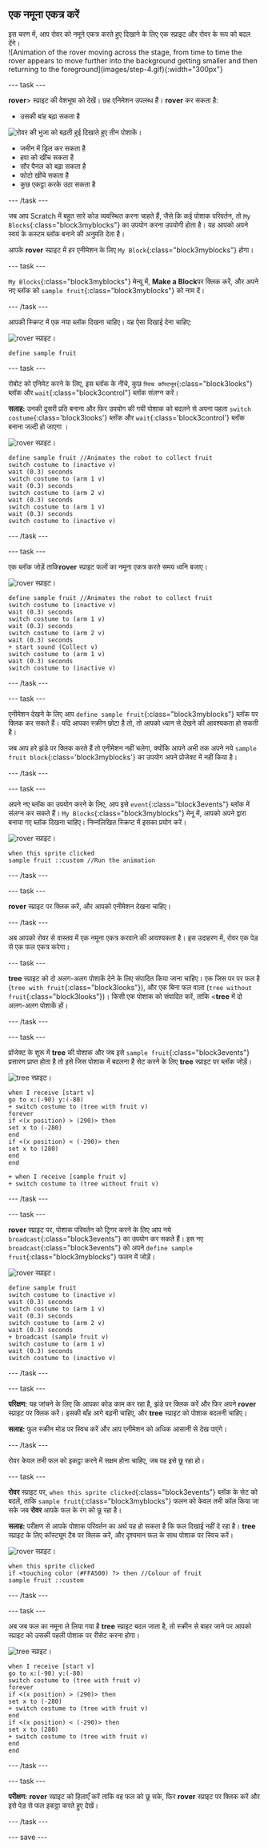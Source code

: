 ## एक नमूना एकत्र करें

<div style="display: flex; flex-wrap: wrap">
<div style="flex-basis: 200px; flex-grow: 1; margin-right: 15px;">
इस चरण में, आप रोवर को नमूने एकत्र करते हुए दिखाने के लिए एक स्प्राइट और रोवर के रूप को बदल देंगे।
</div>
<div>
![Animation of the rover moving across the stage, from time to time the rover appears to move further into the background getting smaller and then returning to the foreground](images/step-4.gif){:width="300px"}
</div>
</div>

--- task ---

**rover**> स्प्राइट की वेशभूषा को देखें। छह एनिमेशन उपलब्ध हैं। **rover** कर सकता है:
- उसकी बांह बढ़ा सकता है

![रोवर की भुजा को बढ़ती हुई दिखाते हुए तीन पोशाकें।](images/arm-animation.png)

- जमीन में ड्रिल कर सकता है
- हवा को खींच सकता है
- सौर पैनल को बढ़ा सकता है
- फोटो खींचे सकता है
- कुछ एकट्ठा करके उठा सकता है

--- /task ---

जब आप Scratch में बहुत सारे कोड व्यवस्थित करना चाहते हैं, जैसे कि कई पोशाक परिवर्तन, तो `My Blocks`{:class="block3myblocks"} का उपयोग करना उपयोगी होता है। यह आपको अपने स्वयं के कस्टम ब्लॉक बनाने की अनुमति देता है।

आपके **rover** स्प्राइट में हर एनीमेशन के लिए `My Block`{:class="block3myblocks"} होगा।

--- task ---

`My Blocks`{:class="block3myblocks"} मेन्यू में, **Make a Block**पर क्लिक करें, और अपने नए ब्लॉक को `sample fruit`{:class="block3myblocks"} को नाम दें।

--- /task ---

आपकी स्क्रिप्ट में एक नया ब्लॉक दिखना चाहिए। यह ऐसा दिखाई देना चाहिए:

![rover स्प्राइट।](images/rover-sprite.png)

```blocks3
define sample fruit
```

--- task ---

रोबोट को एनिमेट करने के लिए, इस ब्लॉक के नीचे, कुछ `स्विच कॉस्ट्यूम`{:class="block3looks"} ब्लॉक और `wait`{:class="block3control"} ब्लॉक संलग्न करें।

**सलाह:** उनकी दूसरी प्रति बनाना और फिर उपयोग की गयी पोशाक को बदलने से अपना पहला `switch costume`{:class='block3looks'} ब्लॉक और `wait`{:class='block3control'} ब्लॉक बनाना जल्दी हो जाएगा ।

![rover स्प्राइट।](images/rover-sprite.png)

```blocks3
define sample fruit //Animates the robot to collect fruit
switch costume to (inactive v)
wait (0.3) seconds
switch costume to (arm 1 v)
wait (0.3) seconds
switch costume to (arm 2 v)
wait (0.3) seconds
switch costume to (arm 1 v)
wait (0.3) seconds
switch costume to (inactive v)
```

--- /task ---

--- task ---

एक ब्लॉक जोड़ें ताकि**rover** स्प्राइट फलों का नमूना एकत्र करते समय ध्वनि बजाए।

![rover स्प्राइट।](images/rover-sprite.png)

```blocks3
define sample fruit //Animates the robot to collect fruit
switch costume to (inactive v)
wait (0.3) seconds
switch costume to (arm 1 v)
wait (0.3) seconds
switch costume to (arm 2 v)
wait (0.3) seconds
+ start sound (Collect v)
switch costume to (arm 1 v)
wait (0.3) seconds
switch costume to (inactive v)
```

--- /task ---


--- task ---

एनीमेशन देखने के लिए आप `define sample fruit`{:class="block3myblocks"} ब्लॉक पर क्लिक कर सकते हैं। यदि आपका स्क्रीन छोटा है तो, तो आपको ध्यान से देखने की आवश्यकता हो सकती है।

जब आप हरे झंडे पर क्लिक करते हैं तो एनीमेशन नहीं चलेगा, क्योंकि आपने अभी तक अपने नये `sample fruit block`{:class='block3myblocks'} का उपयोग अपने प्रोजेक्ट में नहीं किया है।

--- /task ---

--- task ---

अपने नए ब्लॉक का उपयोग करने के लिए, आप इसे `event`{:class="block3events"} ब्लॉक में संलग्न कर सकते हैं। `My Blocks`{:class="block3myblocks"} मेनू में, आपको अपने द्वारा बनाया गए ब्लॉक दिखना चाहिए। निम्नलिखित स्क्रिप्ट में इसका प्रयोग करें।

![rover स्प्राइट।](images/rover-sprite.png)

```blocks3
when this sprite clicked
sample fruit ::custom //Run the animation
```

--- /task ---

--- task ---

**rover** स्प्राइट पर क्लिक करें, और आपको एनीमेशन देखना चाहिए।

--- /task ---

अब आपको रोवर से वास्तव में एक नमूना एकत्र करवाने की आवश्यकता है। इस उदाहरण में, रोवर एक पेड़ से एक फल एकत्र करेगा।

--- task ---

**tree** स्प्राइट को दो अलग-अलग पोशाकें देने के लिए संपादित किया जाना चाहिए। एक जिस पर पर फल है (`tree with fruit`{:class="block3looks"}), और एक बिना फल वाला (`tree without fruit`{:class="block3looks"})। किसी एक पोशाक को संपादित करें, ताकि <**tree** में दो अलग-अलग पोशाकें हों।

--- /task ---

--- task ---

प्रॉजेक्ट के शुरू में **tree** की पोशाक और जब इसे `sample fruit`{:class="block3events"} प्रसारण प्राप्त होता है तो इसे जिस पोशाक में बदलना है सेट करने के लिए **tree** स्प्राइट पर ब्लॉक जोड़ें।

![tree स्प्राइट।](images/tree-sprite.png)

```blocks3
when I receive [start v]
go to x:(-90) y:(-80)
+ switch costume to (tree with fruit v)
forever
if <(x position) > (290)> then
set x to (-280)
end
if <(x position) < (-290)> then
set x to (280)
end
end

+ when I receive [sample fruit v]
+ switch costume to (tree without fruit v)
```

--- /task ---

--- task ---

**rover** स्प्राइट पर, पोशाक परिवर्तन को ट्रिगर करने के लिए आप नये `broadcast`{:class="block3events"} का उपयोग कर सकते हैं। इस नए `broadcast`{:class="block3events"} को अपने `define sample fruit`{:class="block3myblocks"} फलन में जोड़ें।

![rover स्प्राइट।](images/rover-sprite.png)

```blocks3
define sample fruit
switch costume to (inactive v)
wait (0.3) seconds
switch costume to (arm 1 v)
wait (0.3) seconds
switch costume to (arm 2 v)
wait (0.3) seconds
+ broadcast (sample fruit v)
switch costume to (arm 1 v)
wait (0.3) seconds
switch costume to (inactive v)
```

--- /task ---

--- task ---

**परिक्षण:** यह जांचने के लिए कि आपका कोड काम कर रहा है, झंडे पर क्लिक करें और फिर अपने **rover** स्प्राइट पर क्लिक करें। इसकी बाँह आगे बढ़नी चाहिए, और **tree** स्प्राइट को पोशाक बदलनी चाहिए।

**सलाह:** फुल स्क्रीन मोड पर स्विच करें और आप एनीमेशन को अधिक आसानी से देख पाएंगे।

--- /task ---

रोवर केवल तभी फल को इकट्ठा करने में सक्षम होना चाहिए, जब वह इसे छू रहा हो।

--- task ---

**रोवर** स्प्राइट पर, `when this sprite clicked`{:class="block3events"} ब्लॉक के सेट को बदलें, ताकि `sample fruit`{:class="block3myblocks"} फलन को केवल तभी कॉल किया जा सके जब **रोवर** आपके फल के रंग को छू रहा है।

**सलाह:** परीक्षण से आपके पोशाक परिवर्तन का अर्थ यह हो सकता है कि फल दिखाई नहीं दे रहा है। **tree** स्प्राइट के लिए कॉस्ट्यूम टैब पर क्लिक करें, और दृश्यमान फल के साथ पोशाक पर स्विच करें।

![rover स्प्राइट।](images/rover-sprite.png)

```blocks3
when this sprite clicked
if <touching color (#FFA500) ?> then //Colour of fruit
sample fruit ::custom
```

--- /task ---

--- task ---

अब जब फल का नमूना ले लिया गया है **tree** स्प्राइट बदल जाता है, तो स्क्रीन से बाहर जाने पर आपको स्प्राइट को उसकी पहली पोशाक पर रीसेट करना होगा।

![tree स्प्राइट।](images/tree-sprite.png)

```blocks3
when I receive [start v]
go to x:(-90) y:(-80)
switch costume to (tree with fruit v)
forever
if <(x position) > (290)> then
set x to (-280)
+ switch costume to (tree with fruit v)
end
if <(x position) < (-290)> then
set x to (280)
+ switch costume to (tree with fruit v)
end
end
```

--- /task ---

--- task ---

**परीक्षण:** **rover** स्प्राइट को हिलाएँ करें ताकि वह फल को छू सके, फिर **rover** स्प्राइट पर क्लिक करें और इसे पेड़ से फल इकट्ठा करते हुए देखें।

--- /task ---


--- save ---
